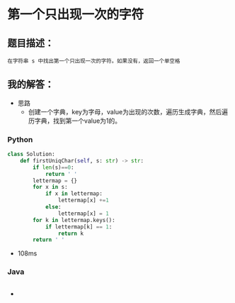 # 第一个只出现一次的字符

## 题目描述：

```
在字符串 s 中找出第一个只出现一次的字符。如果没有，返回一个单空格
```

## 我的解答：

- 思路
  - 创建一个字典，key为字母，value为出现的次数，遍历生成字典，然后遍历字典，找到第一个value为1的。

### Python

```python
class Solution:
    def firstUniqChar(self, s: str) -> str:
        if len(s)==0:
            return ' '
        lettermap = {}
        for x in s:
            if x in lettermap:
                lettermap[x] +=1
            else:
                lettermap[x] = 1
        for k in lettermap.keys():
            if lettermap[k] == 1:
                return k
        return ' '
```

- 108ms

### Java

```java

```

- 
